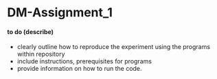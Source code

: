 # DM-Assignment_1

#### to do (describe) ####
- clearly outline how to reproduce the experiment using the programs within repository
- include instructions, prerequisites for programs
- provide information on how to run the code.
